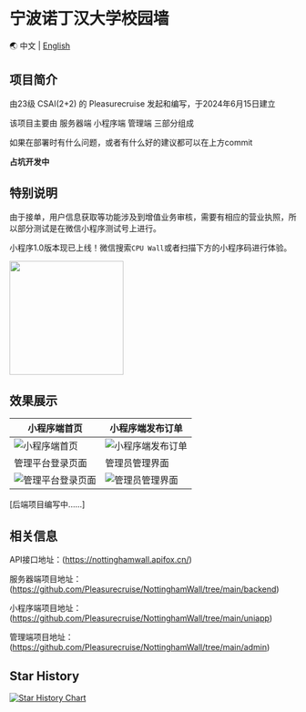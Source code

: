 # 宁波诺丁汉大学校园墙
🌏 中文 | [English](/README_en.md)

## 项目简介

由23级 CSAI(2+2) 的 Pleasurecruise 发起和编写，于2024年6月15日建立

该项目主要由 服务器端 小程序端 管理端 三部分组成

如果在部署时有什么问题，或者有什么好的建议都可以在上方commit

**占坑开发中**

## 特别说明

由于接单，用户信息获取等功能涉及到增值业务审核，需要有相应的营业执照，所以部分测试是在微信小程序测试号上进行。

小程序1.0版本现已上线！微信搜索`CPU Wall`或者扫描下方的小程序码进行体验。

<img width="200" src="https://github.com/user-attachments/assets/16cfc02c-7306-40fc-b44f-1627695edaa3">

## 效果展示

| 小程序端首页 | 小程序端发布订单 |
|-------|-------|
| ![小程序端首页](https://github.com/user-attachments/assets/26226271-e5d5-41cd-86db-7693ec98581a) | ![小程序端发布订单](https://github.com/user-attachments/assets/0603ce25-48a6-4672-92a8-5a7a51f0c320) |
| 管理平台登录页面 | 管理员管理界面 |
| ![管理平台登录页面](https://github.com/user-attachments/assets/5e093f4a-4490-43b6-89ad-54dd0eab8289) | ![管理员管理界面](https://github.com/user-attachments/assets/13446b39-4e5f-4cb8-8718-7dbf7fadd7e3) |

[后端项目编写中......]

## 相关信息

API接口地址：(https://nottinghamwall.apifox.cn/)

服务器端项目地址：(https://github.com/Pleasurecruise/NottinghamWall/tree/main/backend)

小程序端项目地址：(https://github.com/Pleasurecruise/NottinghamWall/tree/main/uniapp)

管理端项目地址：(https://github.com/Pleasurecruise/NottinghamWall/tree/main/admin)

## Star History

[![Star History Chart](https://api.star-history.com/svg?repos=CompPsyUnion/NottinghamWall&type=Date)](https://star-history.com/#CompPsyUnion/NottinghamWall&Date)
